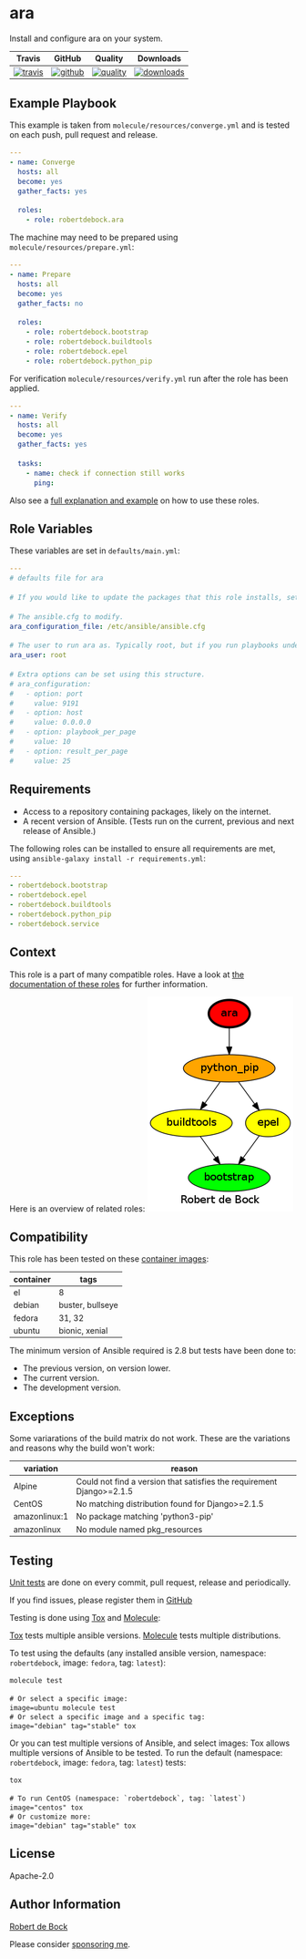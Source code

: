 # ara

Install and configure ara on your system.

|Travis|GitHub|Quality|Downloads|
|------|------|-------|---------|
|[![travis](https://travis-ci.com/robertdebock/ansible-role-ara.svg?branch=master)](https://travis-ci.com/robertdebock/ansible-role-ara)|[![github](https://github.com/robertdebock/ansible-role-ara/workflows/Ansible%20Molecule/badge.svg)](https://github.com/robertdebock/ansible-role-ara/actions)|[![quality](https://img.shields.io/ansible/quality/24687)](https://galaxy.ansible.com/robertdebock/ara)|[![downloads](https://img.shields.io/ansible/role/d/24687)](https://galaxy.ansible.com/robertdebock/ara)|

## Example Playbook

This example is taken from `molecule/resources/converge.yml` and is tested on each push, pull request and release.
```yaml
---
- name: Converge
  hosts: all
  become: yes
  gather_facts: yes

  roles:
    - role: robertdebock.ara
```

The machine may need to be prepared using `molecule/resources/prepare.yml`:
```yaml
---
- name: Prepare
  hosts: all
  become: yes
  gather_facts: no

  roles:
    - role: robertdebock.bootstrap
    - role: robertdebock.buildtools
    - role: robertdebock.epel
    - role: robertdebock.python_pip
```

For verification `molecule/resources/verify.yml` run after the role has been applied.
```yaml
---
- name: Verify
  hosts: all
  become: yes
  gather_facts: yes

  tasks:
    - name: check if connection still works
      ping:
```

Also see a [full explanation and example](https://robertdebock.nl/how-to-use-these-roles.html) on how to use these roles.

## Role Variables

These variables are set in `defaults/main.yml`:
```yaml
---
# defaults file for ara

# If you would like to update the packages that this role installs, set `ara_packages_state` to `latest`, otherwise use `default`.

# The ansible.cfg to modify.
ara_configuration_file: /etc/ansible/ansible.cfg

# The user to run ara as. Typically root, but if you run playbooks under your username, ara saves data in your homedirectory. In that case change the ara_user to your username.
ara_user: root

# Extra options can be set using this structure.
# ara_configuration:
#   - option: port
#     value: 9191
#   - option: host
#     value: 0.0.0.0
#   - option: playbook_per_page
#     value: 10
#   - option: result_per_page
#     value: 25
```

## Requirements

- Access to a repository containing packages, likely on the internet.
- A recent version of Ansible. (Tests run on the current, previous and next release of Ansible.)

The following roles can be installed to ensure all requirements are met, using `ansible-galaxy install -r requirements.yml`:

```yaml
---
- robertdebock.bootstrap
- robertdebock.epel
- robertdebock.buildtools
- robertdebock.python_pip
- robertdebock.service

```

## Context

This role is a part of many compatible roles. Have a look at [the documentation of these roles](https://robertdebock.nl/) for further information.

Here is an overview of related roles:
![dependencies](https://raw.githubusercontent.com/robertdebock/drawings/artifacts/ara.png "Dependency")

## Compatibility

This role has been tested on these [container images](https://hub.docker.com/u/robertdebock):

|container|tags|
|---------|----|
|el|8|
|debian|buster, bullseye|
|fedora|31, 32|
|ubuntu|bionic, xenial|

The minimum version of Ansible required is 2.8 but tests have been done to:

- The previous version, on version lower.
- The current version.
- The development version.

## Exceptions

Some variarations of the build matrix do not work. These are the variations and reasons why the build won't work:

| variation                 | reason                 |
|---------------------------|------------------------|
| Alpine | Could not find a version that satisfies the requirement Django>=2.1.5 |
| CentOS | No matching distribution found for Django>=2.1.5 |
| amazonlinux:1 | No package matching 'python3-pip' |
| amazonlinux | No module named pkg_resources |


## Testing

[Unit tests](https://travis-ci.com/robertdebock/ansible-role-ara) are done on every commit, pull request, release and periodically.

If you find issues, please register them in [GitHub](https://github.com/robertdebock/ansible-role-ara/issues)

Testing is done using [Tox](https://tox.readthedocs.io/en/latest/) and [Molecule](https://github.com/ansible/molecule):

[Tox](https://tox.readthedocs.io/en/latest/) tests multiple ansible versions.
[Molecule](https://github.com/ansible/molecule) tests multiple distributions.

To test using the defaults (any installed ansible version, namespace: `robertdebock`, image: `fedora`, tag: `latest`):

```
molecule test

# Or select a specific image:
image=ubuntu molecule test
# Or select a specific image and a specific tag:
image="debian" tag="stable" tox
```

Or you can test multiple versions of Ansible, and select images:
Tox allows multiple versions of Ansible to be tested. To run the default (namespace: `robertdebock`, image: `fedora`, tag: `latest`) tests:

```
tox

# To run CentOS (namespace: `robertdebock`, tag: `latest`)
image="centos" tox
# Or customize more:
image="debian" tag="stable" tox
```

## License

Apache-2.0


## Author Information

[Robert de Bock](https://robertdebock.nl/)

Please consider [sponsoring me](https://github.com/sponsors/robertdebock).
